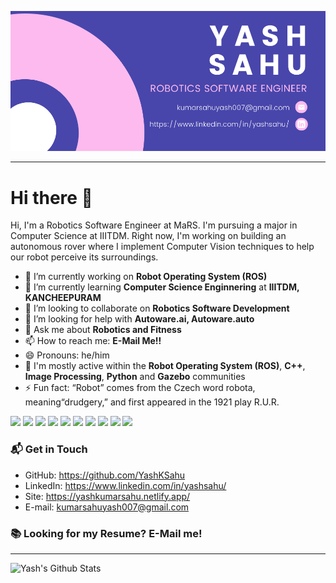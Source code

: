 ![](y3.png)

---

# Hi there 👋

Hi, I'm a Robotics Software Engineer at MaRS.
I'm pursuing a major in Computer Science at IIITDM. Right now, I'm working on building an autonomous rover where I implement Computer Vision techniques to help our robot perceive its surroundings.

- 🔭 I’m currently working on **Robot Operating System (ROS)**
- 🌱 I’m currently learning **Computer Science Enginnering** at **IIITDM, KANCHEEPURAM**
- 👯 I’m looking to collaborate on **Robotics Software Development**
- 🤔 I’m looking for help with **Autoware.ai, Autoware.auto**
- 💬 Ask me about **Robotics and Fitness**
- 📫 How to reach me: **E-Mail Me!!**
- 😄 Pronouns: he/him
- 💬 I'm mostly active within the **Robot Operating System (ROS)**, **C++**, **Image Processing**, **Python** and **Gazebo** communities
- ⚡ Fun fact: “Robot” comes from the Czech word robota, meaning“drudgery,” and first appeared in the 1921 play R.U.R.

<p>
  <p>
    <img src="https://img.shields.io/badge/-Visual%20Studio%20Code-23A9F2?style=flat-square&logo=Visual%20Studio%20Code&logoColor=white"/>
    <img src="https://img.shields.io/badge/-Github-181717?style=flat-square&logo=GitHub&logoColor=white"/>
    <img src="https://img.shields.io/badge/-Git-F44D27?style=flat-square&logo=Git&logoColor=white"/>
    <img src="https://img.shields.io/badge/-MySQL-F29111?style=flat-square&logo=MySQL&logoColor=white"/>
    <img src="https://img.shields.io/badge/-ROS-22314E?style=flat-square&logo=ROS&logoColor=white"/>
    <img src="https://img.shields.io/badge/-OpenCV-5C3EE8?style=flat-square&logo=OpenCV&logoColor=white"/>
    <img src="https://img.shields.io/badge/-Autodesk-0696D7?style=flat-square&logo=Autodesk&logoColor=white"/>
    <img src="https://img.shields.io/badge/-Ubuntu-E95420?style=flat-square&logo=Ubuntu&logoColor=white"/>
    <img src="https://img.shields.io/badge/-Linux-FCC624?style=flat-square&logo=Linux&logoColor=white"/>
    <img src="https://img.shields.io/badge/-IMDB-FCC624?style=flat-square&logo=IMDb&logoColor=white"/>
   </p>
</p>

### 📬 Get in Touch

- GitHub: https://github.com/YashKSahu
- LinkedIn: https://www.linkedin.com/in/yashsahu/
- Site: https://yashkumarsahu.netlify.app/
- E-mail: kumarsahuyash007@gmail.com

### 📚 Looking for my Resume? E-Mail me!

---

<img align="left" alt="Yash's Github Stats" src="https://github-readme-stats.vercel.app/api?username=yashksahu&show_icons=true&hide_border=true" />
